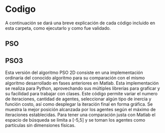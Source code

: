 # Codigo

A continuación se dará una breve explicación de cada código incluido en esta carpeta, como ejecutarlo y como fue validado. 

## PSO

## PSO3  
Esta versión del algoritmo PSO 2D consiste en una implementación ordinaria del conocido algoritmo para su comparación con el mismo algoritmo desarrollado en fases anteriores en Matlab. Esta implementación se realiza para Python, aprovechando sus múltiples librerías para graficar y su facilidad para trabajar con clases. Este código permite variar el numero de iteraciones, cantidad de agentes, seleccionar algún tipo de inercia y función costo, así como desplegar la iteración final en forma gráfica.  Se muestra la mejor posición alcanzada por los agentes según el máximo de iteraciones establecidas. Para tener una comparación justa con Matlab el espacio de búsqueda se limita a [-5,5] y se toman los agentes como partículas sin dimensiones físicas.  